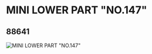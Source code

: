 # MINI LOWER PART "NO.147"
## 88641
![MINI LOWER PART "NO.147"](https://lc-www-live-s.legocdn.com/media/bricks/5/2/4569103.jpg)